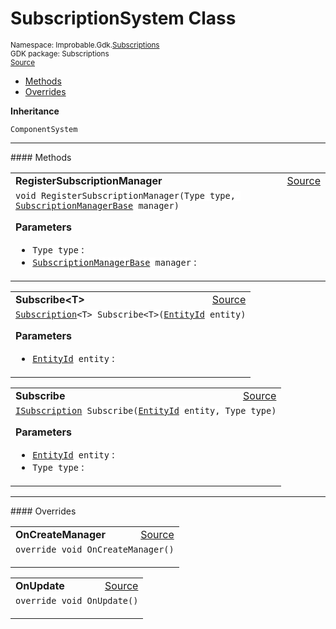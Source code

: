 
# SubscriptionSystem Class
<sup>
Namespace: Improbable.Gdk.<a href="{{urlRoot}}/api/subscriptions-index">Subscriptions</a><br/>
GDK package: Subscriptions<br/>
<a href="https://www.github.com/spatialos/gdk-for-unity/blob/0.2.1/workers/unity/Packages/com.improbable.gdk.core/Subscriptions/Systems/SubscriptionSystem.cs/#L10">Source</a>
<style>
a code {
                    padding: 0em 0.25em!important;
}
code {
                    background-color: #ffffff!important;
}
</style>
</sup>
<nav id="pageToc" class="page-toc"><ul><li><a href="#methods">Methods</a>
<li><a href="#overrides">Overrides</a>
</ul></nav>



</p>

<b>Inheritance</b>

<code>ComponentSystem</code>











</p>
<hr style="width:100%; border-top-color:#d8d8d8" />
#### Methods


</p>




<table width="100%">
    <tr>
        <td style="border-right:none"><b>RegisterSubscriptionManager</b></td>
        <td style="border-left:none; text-align:right"><a href="https://www.github.com/spatialos/gdk-for-unity/blob/0.2.1/workers/unity/Packages/com.improbable.gdk.core/Subscriptions/Systems/SubscriptionSystem.cs/#L15">Source</a></td>
    </tr>
    <tr>
        <td colspan="2">
<code>void RegisterSubscriptionManager(Type type, <a href="{{urlRoot}}/api/subscriptions/subscription-manager-base">SubscriptionManagerBase</a> manager)</code></p>



</p>

<b>Parameters</b>

<ul>
<li><code>Type type</code> : </li>
<li><code><a href="{{urlRoot}}/api/subscriptions/subscription-manager-base">SubscriptionManagerBase</a> manager</code> : </li>
</ul>





</td>
    </tr>
</table>


<table width="100%">
    <tr>
        <td style="border-right:none"><b>Subscribe&lt;T&gt;</b></td>
        <td style="border-left:none; text-align:right"><a href="https://www.github.com/spatialos/gdk-for-unity/blob/0.2.1/workers/unity/Packages/com.improbable.gdk.core/Subscriptions/Systems/SubscriptionSystem.cs/#L25">Source</a></td>
    </tr>
    <tr>
        <td colspan="2">
<code><a href="{{urlRoot}}/api/subscriptions/subscription">Subscription</a>&lt;T&gt; Subscribe&lt;T&gt;(<a href="{{urlRoot}}/api/core/entity-id">EntityId</a> entity)</code></p>



</p>

<b>Parameters</b>

<ul>
<li><code><a href="{{urlRoot}}/api/core/entity-id">EntityId</a> entity</code> : </li>
</ul>





</td>
    </tr>
</table>


<table width="100%">
    <tr>
        <td style="border-right:none"><b>Subscribe</b></td>
        <td style="border-left:none; text-align:right"><a href="https://www.github.com/spatialos/gdk-for-unity/blob/0.2.1/workers/unity/Packages/com.improbable.gdk.core/Subscriptions/Systems/SubscriptionSystem.cs/#L35">Source</a></td>
    </tr>
    <tr>
        <td colspan="2">
<code><a href="{{urlRoot}}/api/subscriptions/i-subscription">ISubscription</a> Subscribe(<a href="{{urlRoot}}/api/core/entity-id">EntityId</a> entity, Type type)</code></p>



</p>

<b>Parameters</b>

<ul>
<li><code><a href="{{urlRoot}}/api/core/entity-id">EntityId</a> entity</code> : </li>
<li><code>Type type</code> : </li>
</ul>





</td>
    </tr>
</table>




</p>
<hr style="width:100%; border-top-color:#d8d8d8" />
#### Overrides


</p>




<table width="100%">
    <tr>
        <td style="border-right:none"><b>OnCreateManager</b></td>
        <td style="border-left:none; text-align:right"><a href="https://www.github.com/spatialos/gdk-for-unity/blob/0.2.1/workers/unity/Packages/com.improbable.gdk.core/Subscriptions/Systems/SubscriptionSystem.cs/#L45">Source</a></td>
    </tr>
    <tr>
        <td colspan="2">
<code>override void OnCreateManager()</code></p>






</td>
    </tr>
</table>


<table width="100%">
    <tr>
        <td style="border-right:none"><b>OnUpdate</b></td>
        <td style="border-left:none; text-align:right"><a href="https://www.github.com/spatialos/gdk-for-unity/blob/0.2.1/workers/unity/Packages/com.improbable.gdk.core/Subscriptions/Systems/SubscriptionSystem.cs/#L53">Source</a></td>
    </tr>
    <tr>
        <td colspan="2">
<code>override void OnUpdate()</code></p>






</td>
    </tr>
</table>




